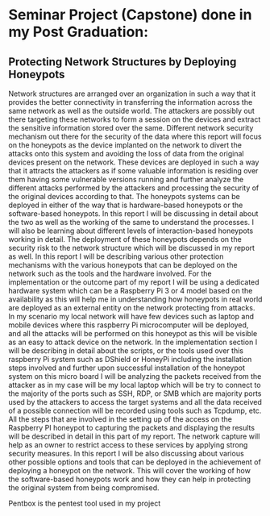 # Seminar Project (Capstone) done in my Post Graduation:
           
## Protecting Network Structures by Deploying Honeypots

Network structures are arranged over an organization in such a way that it provides the better connectivity in transferring the information across the same network as well as the outside world. The attackers are possibly out there targeting these networks to form a session on the devices and extract the sensitive information stored over the same. Different network security mechanism out there for the security of the data where this report will focus on the honeypots as the device implanted on the network to divert the attacks onto this system and avoiding the loss of data from the original devices present on the network. These devices are deployed in such a way that it attracts the attackers as if some valuable information is residing over them having some vulnerable versions running and further analyze the different attacks performed by the attackers and processing the security of the original devices according to that.
The honeypots systems can be deployed in either of the way that is hardware-based honeypots or the software-based honeypots. In this report I will be discussing in detail about the two as well as the working of the same to understand the processes. I will also be learning about different levels of interaction-based honeypots working in detail. The deployment of these honeypots depends on the security risk to the network structure which will be discussed in my report as well. In this report I will be describing various other protection mechanisms with the various honeypots that can be deployed on the network such as the tools and the hardware involved.
For the implementation or the outcome part of my report I will be using a dedicated hardware system which can be a Raspberry Pi 3 or 4 model based on the availability as this will help me in understanding how honeypots in real world are deployed as an external entity on the network protecting from attacks. In my scenario my local network will have few devices such as laptop and mobile devices where this raspberry Pi microcomputer will be deployed, and all the attacks will be performed on this honeypot as this will be visible as an easy to attack device on the network. In the implementation section I will be describing in detail about the scripts, or the tools used over this raspberry Pi system such as DShield or HoneyPi including the installation steps involved and further upon successful installation of the honeypot system on this micro board I will be analyzing the packets received from the attacker as in my case will be my local laptop which will be try to connect to the majority of the ports such as SSH, RDP, or SMB which are majority ports used by the attackers to access the target systems and all the data received of a possible connection will be recorded using tools such as Tcpdump, etc. All the steps that are involved in the setting up of the access on the Raspberry PI honeypot to capturing the packets and displaying the results will be described in detail in this part of my report. The network capture will help as an owner to restrict access to these services by applying strong security measures. In this report I will be also discussing about various other possible options and tools that can be deployed in the achievement of deploying a honeypot on the network. This will cover the working of how the software-based honeypots work and how they can help in protecting the original system from being compromised.

Pentbox is the pentest tool used in my project

